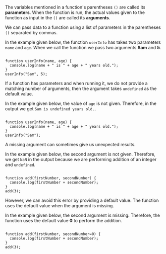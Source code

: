 The variables mentioned
in a function's parentheses `()`
are called its **parameters**.
When the function is run,
the actual values given
to the function
as input in the `()`
are called its **arguments**.

We can pass data
to a function
using a list
of parameters
in the parentheses `()`
separated by commas.

In the example given below,
the function `userInfo`
has takes two parameters `name`
and
`age`.
When we call the function we pass two arguments
**Sam**
and
**5**.

<Editor lang="javascript">
<code>
function userInfo(name, age) {
  console.log(name + " is " + age + " years old.");
}
userInfo("Sam", 5);
</code>
</Editor>

If a function has parameters
and
when running it, we do not
provide a matching number
of arguments,
then
the argument takes
`undefined` as the default value.

In the example given below,
the value of
`age`
is not given.
Therefore,
in the output
we get
`Sam is undefined years old.`.

<Editor lang="javascript">
<code>
function userInfo(name, age) {
  console.log(name + " is " + age + " years old.");
}
userInfo("Sam");
</code>
</Editor>

A missing argument
can sometimes
give us unexpected results.

In the example given below,
the second argument
is not given.
Therefore, we get
`NaN`
in the output
because
we are performing
addition of
an integer
and
`undefined`.

<Editor lang="javascript">
<code>
function add(firstNumber, secondNumber) {
  console.log(firstNumber + secondNumber);
}
add(3);
</code>
</Editor>

However,
we can avoid this error
by providing a default value.
The function uses
the default value
when the argument is missing.

In the example given below,
the second argument is missing.
Therefore,
the function
uses the default value
**0**
to perform the addition.

<Editor lang="javascript">
<code>
function add(firstNumber, secondNumber=0) {
  console.log(firstNumber + secondNumber);
}
add(3);
</code>
</Editor>